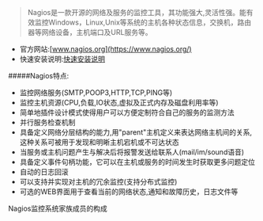 >Nagios是一款开源的网络及服务的监控工具，其功能强大,灵活性强。能有效监控Windows，Linux,Unix等系统的主机各种状态信息，交换机，路由器等网络设备，主机端口及URL服务等。

* 官方网站:[www.nagios.org](https://www.nagios.org/)
* 快速安装说明:[快速安装说明](https://assets.nagios.com/downloads/nagioscore/docs/nagioscore/3/en/quickstart-fedora.html)

#####Nagios特点:

* 监控网络服务(SMTP,POOP3,HTTP,TCP,PING等)
* 监控主机资源(CPU,负载,IO状态,虚拟及正式内存及磁盘利用率等)
* 简单地插件设计模式使得用户可以方便定制符合自己的服务的监测方法
* 并行服务检查机制
* 具备定义网络分层结构的能力,用"parent"主机定义来表达网络主机间的关系,这种关系可被用于发现和明晰主机宕机或不可达状态
* 当服务或主机问题产生与解决后将报警发送给联系人(mail/im/sound语音)
* 具备定义事件句柄功能，它可以在主机或服务的时间发生时获取更多问题定位
* 自动的日志回滚
* 可以支持并实现对主机的冗余监控(支持分布式监控)
* 可选的WEB界面用于查看当前的网络状态,通知和故障历史，日志文件等

Nagios监控系统家族成员的构成